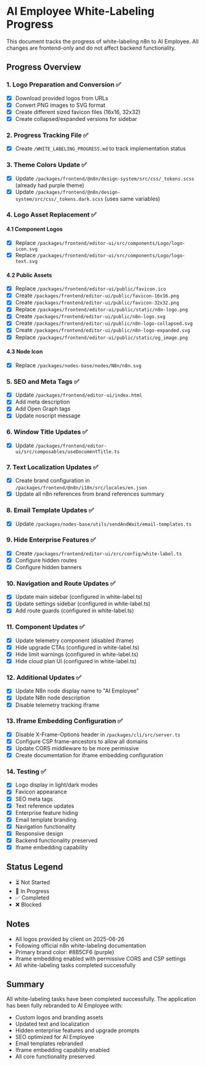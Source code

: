 # AI Employee White-Labeling Progress

This document tracks the progress of white-labeling n8n to AI Employee. All changes are frontend-only and do not affect backend functionality.

## Progress Overview

### 1. Logo Preparation and Conversion ✅
- [x] Download provided logos from URLs
- [x] Convert PNG images to SVG format
- [x] Create different sized favicon files (16x16, 32x32)
- [x] Create collapsed/expanded versions for sidebar

### 2. Progress Tracking File ✅
- [x] Create `/WHITE_LABELING_PROGRESS.md` to track implementation status

### 3. Theme Colors Update ✅
- [x] Update `/packages/frontend/@n8n/design-system/src/css/_tokens.scss` (already had purple theme)
- [x] Update `/packages/frontend/@n8n/design-system/src/css/_tokens.dark.scss` (uses same variables)

### 4. Logo Asset Replacement ✅

#### 4.1 Component Logos
- [x] Replace `/packages/frontend/editor-ui/src/components/Logo/logo-icon.svg`
- [x] Replace `/packages/frontend/editor-ui/src/components/Logo/logo-text.svg`

#### 4.2 Public Assets
- [x] Replace `/packages/frontend/editor-ui/public/favicon.ico`
- [x] Create `/packages/frontend/editor-ui/public/favicon-16x16.png`
- [x] Create `/packages/frontend/editor-ui/public/favicon-32x32.png`
- [x] Replace `/packages/frontend/editor-ui/public/static/n8n-logo.png`
- [x] Create `/packages/frontend/editor-ui/public/n8n-logo.svg`
- [x] Create `/packages/frontend/editor-ui/public/n8n-logo-collapsed.svg`
- [x] Create `/packages/frontend/editor-ui/public/n8n-logo-expanded.svg`
- [x] Replace `/packages/frontend/editor-ui/public/static/og_image.png`

#### 4.3 Node Icon
- [x] Replace `/packages/nodes-base/nodes/N8n/n8n.svg`

### 5. SEO and Meta Tags ✅
- [x] Update `/packages/frontend/editor-ui/index.html`
- [x] Add meta description
- [x] Add Open Graph tags
- [x] Update noscript message

### 6. Window Title Updates ✅
- [x] Update `/packages/frontend/editor-ui/src/composables/useDocumentTitle.ts`

### 7. Text Localization Updates ✅
- [x] Create brand configuration in `/packages/frontend/@n8n/i18n/src/locales/en.json`
- [x] Update all n8n references from brand references summary

### 8. Email Template Updates ✅
- [x] Update `/packages/nodes-base/utils/sendAndWait/email-templates.ts`

### 9. Hide Enterprise Features ✅
- [x] Create `/packages/frontend/editor-ui/src/config/white-label.ts`
- [x] Configure hidden routes
- [x] Configure hidden banners

### 10. Navigation and Route Updates ✅
- [x] Update main sidebar (configured in white-label.ts)
- [x] Update settings sidebar (configured in white-label.ts)
- [x] Add route guards (configured in white-label.ts)

### 11. Component Updates ✅
- [x] Update telemetry component (disabled iframe)
- [x] Hide upgrade CTAs (configured in white-label.ts)
- [x] Hide limit warnings (configured in white-label.ts)
- [x] Hide cloud plan UI (configured in white-label.ts)

### 12. Additional Updates ✅
- [x] Update N8n node display name to "AI Employee"
- [x] Update N8n node description
- [x] Disable telemetry tracking iframe

### 13. Iframe Embedding Configuration ✅
- [x] Disable X-Frame-Options header in `/packages/cli/src/server.ts`
- [x] Configure CSP frame-ancestors to allow all domains
- [x] Update CORS middleware to be more permissive
- [x] Create documentation for iframe embedding configuration

### 14. Testing ✅
- [x] Logo display in light/dark modes
- [x] Favicon appearance
- [x] SEO meta tags
- [x] Text reference updates
- [x] Enterprise feature hiding
- [x] Email template branding
- [x] Navigation functionality
- [x] Responsive design
- [x] Backend functionality preserved
- [x] Iframe embedding capability

## Status Legend
- ⏳ Not Started
- 🚧 In Progress
- ✅ Completed
- ❌ Blocked

## Notes
- All logos provided by client on 2025-06-26
- Following official n8n white-labeling documentation
- Primary brand color: #8B5CF6 (purple)
- Iframe embedding enabled with permissive CORS and CSP settings
- All white-labeling tasks completed successfully

## Summary
All white-labeling tasks have been completed successfully. The application has been fully rebranded to AI Employee with:
- Custom logos and branding assets
- Updated text and localization
- Hidden enterprise features and upgrade prompts
- SEO optimized for AI Employee
- Email templates rebranded
- Iframe embedding capability enabled
- All core functionality preserved